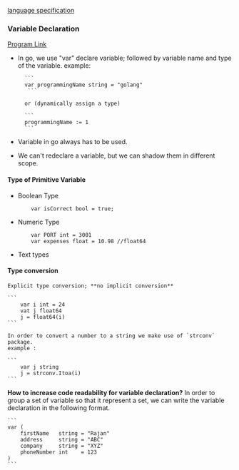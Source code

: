 [language specification](https://go.dev/ref/spec) 

### Variable Declaration
[Program Link](../src/variables/main.go)

- In go, we use "var" declare variable; followed by variable name and type of the variable. 
    example: 

        ``` 
        var programmingName string = "golang"
         ```

        or (dynamically assign a type)

        ``` 
        programmingName := 1
        ```
- Variable in go always has to be used.
- We can't redeclare a variable, but we can shadow them in different scope.

#### Type of Primitive Variable

- Boolean Type

    ``` 
    	var isCorrect bool = true; 
    ```

- Numeric Type
    ``` 
        var PORT int = 3001
        var expenses float = 10.98 //float64
    ```

- Text types

#### Type conversion
    Explicit type conversion; **no implicit conversion**

    ```
        var i int = 24
        vat j float64 
        j = float64(i)
    ```

    In order to convert a number to a string we make use of `strconv` package.
    example : 

    ```
        var j string
        j = strconv.Itoa(i)
    ```


**How to increase code readability for variable declaration?**
In order to group a set of variable so that it represent a set, we can write the variable declaration in the following format.

    ```
    var (
		firstName   string = "Rajan"
		address     string = "ABC"
		company     string = "XYZ"
		phoneNumber int    = 123
	)
    ```
